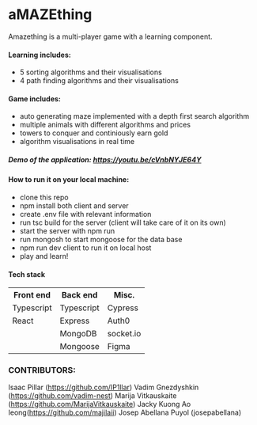 # aMAZEthing

Amazething is a multi-player game with a learning component. 

#### Learning includes: 
- 5 sorting algorithms and their visualisations
- 4 path finding algorithms and their visualisations

#### Game includes: 
- auto generating maze implemented with a depth first search algorithm
- multiple animals with different algorithms and prices
- towers to conquer and continiously earn gold
- algorithm visualisations in real time 

##### Demo of the application: https://youtu.be/cVnbNYJE64Y

#### How to run it on your local machine: 
- clone this repo
- npm install both client and server
- create .env file with relevant information
- run tsc build for the server (client will take care of it on its own)
- start the server with npm run
- run mongosh to start mongoose for the data base
- npm run dev client to run it on local host
- play and learn!

#### Tech stack
<table>
  <tr>
    <th>Front end</th>
    <th>Back end</th>
    <th>Misc.</th>
  </tr>
  <tr> 
    <td>Typescript</td> 
    <td>Typescript</td> 
    <td>Cypress</td> 
  </tr> 
  <tr> 
    <td>React</td> 
    <td>Express</td> 
    <td>Auth0</td> 
  </tr> 
  <tr> 
    <td></td> 
    <td>MongoDB</td> 
    <td>socket.io</td> 
  </tr> 
  <tr> 
    <td></td> 
    <td>Mongoose</td> 
    <td>Figma</td> 
  </tr> 
</table>

### CONTRIBUTORS: 
Isaac Pillar (https://github.com/IP1llar)
Vadim Gnezdyshkin (https://github.com/vadim-nest)
Marija Vitkauskaite (https://github.com/MarijaVitkauskaite)
Jacky Kuong Ao Ieong(https://github.com/majilaii)
Josep Abellana Puyol (josepabellana)

